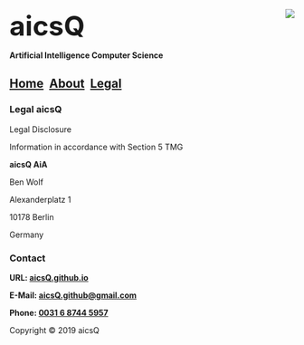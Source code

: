 <b><font size="7">aicsQ</font></b><img src="https://aicsq.github.io/aicsQ 50.png" align="right">

**Artificial Intelligence Computer Science**

## [Home](https://aicsq.github.io)&nbsp;&nbsp;[About](https://aicsq.github.io/about)&nbsp;&nbsp;[Legal](https://aicsq.github.io/legal)

### Legal aicsQ

Legal Disclosure

Information in accordance with Section 5 TMG

**aicsQ AiA**

Ben Wolf

Alexanderplatz 1

10178 Berlin

Germany

### Contact

**URL: [aicsQ.github.io](https://aicsq.github.io)**

**E-Mail: [aicsQ.github@gmail.com](https://aicsq.github@gmail.com)**

**Phone: [0031 6 8744 5957](tel:0031687445957)**

Copyright © 2019 aicsQ
